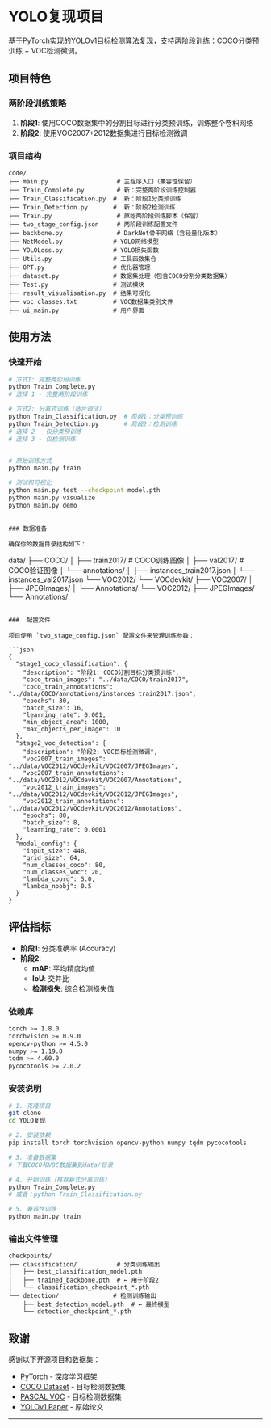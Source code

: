 # YOLO复现项目

基于PyTorch实现的YOLOv1目标检测算法复现，支持两阶段训练：COCO分类预训练 + VOC检测微调。

## 项目特色

### 两阶段训练策略
1. **阶段1**: 使用COCO数据集中的分割目标进行分类预训练，训练整个卷积网络
2. **阶段2**: 使用VOC2007+2012数据集进行目标检测微调

### 项目结构

```
code/
├── main.py                   # 主程序入口（兼容性保留）
├── Train_Complete.py         # 新：完整两阶段训练控制器
├── Train_Classification.py  #  新：阶段1分类预训练
├── Train_Detection.py       #  新：阶段2检测训练
├── Train.py                  # 原始两阶段训练脚本（保留）
├── two_stage_config.json     # 两阶段训练配置文件
├── backbone.py               # DarkNet骨干网络（含轻量化版本）
├── NetModel.py              # YOLO网络模型
├── YOLOLoss.py              # YOLO损失函数
├── Utils.py                 # 工具函数集合
├── OPT.py                   # 优化器管理
├── dataset.py               # 数据集处理（包含COCO分割分类数据集）
├── Test.py                  # 测试模块
├── result_visualisation.py  # 结果可视化
├── voc_classes.txt          # VOC数据集类别文件
├── ui_main.py               # 用户界面
```

## 使用方法

###  快速开始

```bash
# 方式1: 完整两阶段训练
python Train_Complete.py
# 选择 1 - 完整两阶段训练

# 方式2: 分离式训练（适合调试）
python Train_Classification.py  # 阶段1：分类预训练
python Train_Detection.py       # 阶段2：检测训练
# 选择 2 - 仅分类预训练
# 选择 3 - 仅检测训练


# 原始训练方式
python main.py train

# 测试和可视化
python main.py test --checkpoint model.pth
python main.py visualize
python main.py demo
```

```

### 数据准备

确保你的数据目录结构如下：
```
data/
├── COCO/
│   ├── train2017/          # COCO训练图像
│   ├── val2017/            # COCO验证图像
│   └── annotations/
│       ├── instances_train2017.json
│       └── instances_val2017.json
└── VOC2012/
    └── VOCdevkit/
        ├── VOC2007/
        │   ├── JPEGImages/
        │   └── Annotations/
        └── VOC2012/
            ├── JPEGImages/
            └── Annotations/

```

###  配置文件

项目使用 `two_stage_config.json` 配置文件来管理训练参数：

```json
{
  "stage1_coco_classification": {
    "description": "阶段1: COCO分割目标分类预训练",
    "coco_train_images": "../data/COCO/train2017",
    "coco_train_annotations": "../data/COCO/annotations/instances_train2017.json",
    "epochs": 30,
    "batch_size": 16,
    "learning_rate": 0.001,
    "min_object_area": 1000,
    "max_objects_per_image": 10
  },
  "stage2_voc_detection": {
    "description": "阶段2: VOC目标检测微调",
    "voc2007_train_images": "../data/VOC2012/VOCdevkit/VOC2007/JPEGImages",
    "voc2007_train_annotations": "../data/VOC2012/VOCdevkit/VOC2007/Annotations",
    "voc2012_train_images": "../data/VOC2012/VOCdevkit/VOC2012/JPEGImages",
    "voc2012_train_annotations": "../data/VOC2012/VOCdevkit/VOC2012/Annotations",
    "epochs": 80,
    "batch_size": 8,
    "learning_rate": 0.0001
  },
  "model_config": {
    "input_size": 448,
    "grid_size": 64,
    "num_classes_coco": 80,
    "num_classes_voc": 20,
    "lambda_coord": 5.0,
    "lambda_noobj": 0.5
  }
}
```



## 评估指标

- **阶段1**: 分类准确率 (Accuracy)
- **阶段2**: 
  - **mAP**: 平均精度均值
  - **IoU**: 交并比
  - **检测损失**: 综合检测损失值


### 依赖库
```bash
torch >= 1.8.0
torchvision >= 0.9.0
opencv-python >= 4.5.0
numpy >= 1.19.0
tqdm >= 4.60.0
pycocotools >= 2.0.2
```

### 安装说明
```bash
# 1. 克隆项目
git clone 
cd YOLO复现

# 2. 安装依赖
pip install torch torchvision opencv-python numpy tqdm pycocotools

# 3. 准备数据集
# 下载COCO和VOC数据集到data/目录

# 4. 开始训练（推荐新式分离训练）
python Train_Complete.py
# 或者：python Train_Classification.py

# 5. 兼容性训练
python main.py train
```


### 输出文件管理
```
checkpoints/
├── classification/           # 分类训练输出
│   ├── best_classification_model.pth
│   ├── trained_backbone.pth  # ← 用于阶段2
│   └── classification_checkpoint_*.pth
└── detection/               # 检测训练输出
    ├── best_detection_model.pth  # ← 最终模型
    └── detection_checkpoint_*.pth
```


## 致谢

感谢以下开源项目和数据集：
- [PyTorch](https://pytorch.org/) - 深度学习框架
- [COCO Dataset](https://cocodataset.org/) - 目标检测数据集  
- [PASCAL VOC](http://host.robots.ox.ac.uk/pascal/VOC/) - 目标检测数据集
- [YOLOv1 Paper](https://arxiv.org/abs/1506.02640) - 原始论文

---

